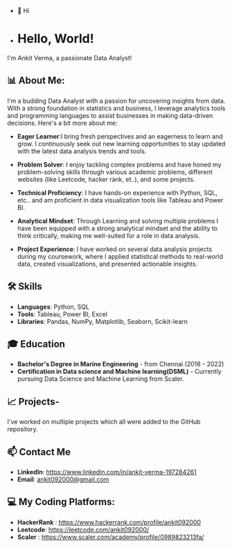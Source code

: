 - 👋 Hi
- # Hello, World! 

I'm Ankit Verma, a passionate Data Analyst!

## 📊 About Me:

I'm a budding Data Analyst with a passion for uncovering insights from data. With a strong foundation in statistics and business, I leverage analytics tools and programming languages to assist businesses in making data-driven decisions. Here's a bit more about me:

- **Eager Learner**:I bring fresh perspectives and an eagerness to learn and grow. I continuously seek out new learning opportunities to stay updated with the latest data analysis trends and tools.

- **Problem Solver**: I enjoy tackling complex problems and have honed my problem-solving skills through various academic problems, different websites (like Leetcode, hacker rank, et..), and some projects.

- **Technical Proficiency**: I have hands-on experience with Python, SQL, etc.. and am proficient in data visualization tools like Tableau and Power BI.

- **Analytical Mindset**: Through Learning and solving multiple problems I have been equipped with a strong analytical mindset and the ability to think critically, making me well-suited for a role in data analysis.

- **Project Experience**: I have worked on several data analysis projects during my coursework, where I applied statistical methods to real-world data, created visualizations, and presented actionable insights.


## 🛠️ Skills

- **Languages**: Python, SQL
- **Tools**: Tableau, Power BI, Excel
- **Libraries**: Pandas, NumPy, Matplotlib, Seaborn, Scikit-learn

## 🎓 Education

- **Bachelor's Degree in Marine Engineering** - from Chennai (2018 - 2022)
- **Certification in Data science and Machine learning(DSML)** -
Currently pursuing Data Science and Machine Learning from Scaler.

## 📈 Projects-
I've worked on multiple projects which all were added to the GitHub repository.

## 📫 Contact Me

- **LinkedIn**: https://www.linkedin.com/in/ankit-verma-197284261
- **Email**: ankit092000@gmail.com
## 💻 My Coding Platforms: 
- **HackerRank** : https://www.hackerrank.com/profile/ankit092000
- **Leetcode**: https://leetcode.com/ankit092000/
- **Scaler** : https://www.scaler.com/academy/profile/0989823213fa/
<!---
ankit-verma2000/ankit-verma2000 is a ✨ special ✨ repository because its `README.md` (this file) appears on your GitHub profile.
You can click the Preview link to take a look at your changes.
--->
